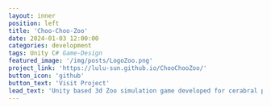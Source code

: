 ```yaml
---
layout: inner
position: left
title: 'Choo-Choo-Zoo'
date: 2024-01-03 12:00:00
categories: development
tags: Unity C# Game-Design
featured_image: '/img/posts/LogoZoo.png'
project_link: 'https://lulu-sun.github.io/ChooChooZoo/'
button_icon: 'github'
button_text: 'Visit Project'
lead_text: 'Unity based 3d Zoo simulation game developed for cerabral palsy children to exercise their motor skills in a toy car'
---
```

